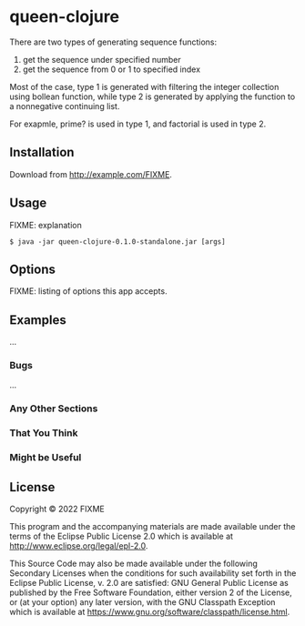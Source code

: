 # queen-clojure

There are two types of generating sequence functions:

1. get the sequence under specified number
2. get the sequence from 0 or 1 to specified index

Most of the case, type 1 is generated with filtering the integer collection using bollean function, while type 2 is generated by applying the function to a nonnegative continuing list.

For exapmle, prime? is used in type 1, and factorial is used in type 2.

## Installation

Download from http://example.com/FIXME.

## Usage

FIXME: explanation

    $ java -jar queen-clojure-0.1.0-standalone.jar [args]

## Options

FIXME: listing of options this app accepts.

## Examples

...

### Bugs

...

### Any Other Sections

### That You Think

### Might be Useful

## License

Copyright © 2022 FIXME

This program and the accompanying materials are made available under the
terms of the Eclipse Public License 2.0 which is available at
http://www.eclipse.org/legal/epl-2.0.

This Source Code may also be made available under the following Secondary
Licenses when the conditions for such availability set forth in the Eclipse
Public License, v. 2.0 are satisfied: GNU General Public License as published by
the Free Software Foundation, either version 2 of the License, or (at your
option) any later version, with the GNU Classpath Exception which is available
at https://www.gnu.org/software/classpath/license.html.
